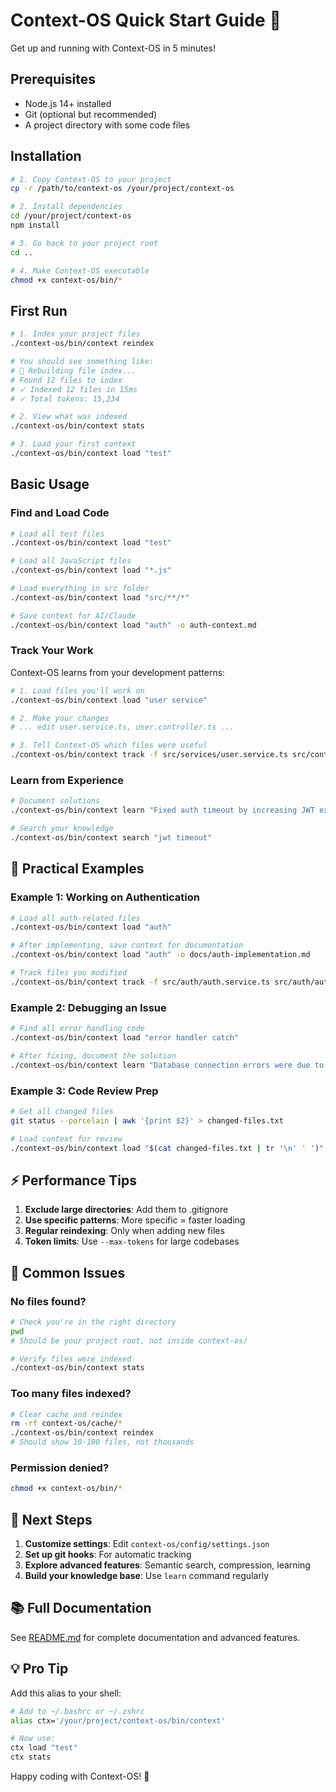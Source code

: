 # Context-OS Quick Start Guide 🚀

Get up and running with Context-OS in 5 minutes!

## Prerequisites

- Node.js 14+ installed
- Git (optional but recommended)
- A project directory with some code files

## Installation

```bash
# 1. Copy Context-OS to your project
cp -r /path/to/context-os /your/project/context-os

# 2. Install dependencies
cd /your/project/context-os
npm install

# 3. Go back to your project root
cd ..

# 4. Make Context-OS executable
chmod +x context-os/bin/*
```

## First Run

```bash
# 1. Index your project files
./context-os/bin/context reindex

# You should see something like:
# 🔄 Rebuilding file index...
# Found 12 files to index
# ✓ Indexed 12 files in 15ms
# ✓ Total tokens: 15,234

# 2. View what was indexed
./context-os/bin/context stats

# 3. Load your first context
./context-os/bin/context load "test"
```

## Basic Usage

### Find and Load Code

```bash
# Load all test files
./context-os/bin/context load "test"

# Load all JavaScript files
./context-os/bin/context load "*.js"

# Load everything in src folder
./context-os/bin/context load "src/**/*"

# Save context for AI/Claude
./context-os/bin/context load "auth" -o auth-context.md
```

### Track Your Work

Context-OS learns from your development patterns:

```bash
# 1. Load files you'll work on
./context-os/bin/context load "user service"

# 2. Make your changes
# ... edit user.service.ts, user.controller.ts ...

# 3. Tell Context-OS which files were useful
./context-os/bin/context track -f src/services/user.service.ts src/controllers/user.controller.ts
```

### Learn from Experience

```bash
# Document solutions
./context-os/bin/context learn "Fixed auth timeout by increasing JWT expiry to 7d"

# Search your knowledge
./context-os/bin/context search "jwt timeout"
```

## 🎯 Practical Examples

### Example 1: Working on Authentication

```bash
# Load all auth-related files
./context-os/bin/context load "auth"

# After implementing, save context for documentation
./context-os/bin/context load "auth" -o docs/auth-implementation.md

# Track files you modified
./context-os/bin/context track -f src/auth/auth.service.ts src/auth/auth.guard.ts
```

### Example 2: Debugging an Issue

```bash
# Find all error handling code
./context-os/bin/context load "error handler catch"

# After fixing, document the solution
./context-os/bin/context learn "Database connection errors were due to pool size limits"
```

### Example 3: Code Review Prep

```bash
# Get all changed files
git status --porcelain | awk '{print $2}' > changed-files.txt

# Load context for review
./context-os/bin/context load "$(cat changed-files.txt | tr '\n' ' ')"
```

## ⚡ Performance Tips

1. **Exclude large directories**: Add them to .gitignore
2. **Use specific patterns**: More specific = faster loading
3. **Regular reindexing**: Only when adding new files
4. **Token limits**: Use `--max-tokens` for large codebases

## 🚨 Common Issues

### No files found?
```bash
# Check you're in the right directory
pwd
# Should be your project root, not inside context-os/

# Verify files were indexed
./context-os/bin/context stats
```

### Too many files indexed?
```bash
# Clear cache and reindex
rm -rf context-os/cache/*
./context-os/bin/context reindex
# Should show 10-100 files, not thousands
```

### Permission denied?
```bash
chmod +x context-os/bin/*
```

## 🎉 Next Steps

1. **Customize settings**: Edit `context-os/config/settings.json`
2. **Set up git hooks**: For automatic tracking
3. **Explore advanced features**: Semantic search, compression, learning
4. **Build your knowledge base**: Use `learn` command regularly

## 📚 Full Documentation

See [README.md](README.md) for complete documentation and advanced features.

## 💡 Pro Tip

Add this alias to your shell:

```bash
# Add to ~/.bashrc or ~/.zshrc
alias ctx='/your/project/context-os/bin/context'

# Now use:
ctx load "test"
ctx stats
```

Happy coding with Context-OS! 🚀